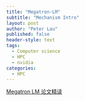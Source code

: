 ```yaml
---
title: "Megatron-LM"
subtitle: "Mechanism Intro"
layout: post
author: "Peter Lau"
published: false
header-style: text
tags:
  - Computer science
  - HPC
  - nvidia
categories:
  - HPC
---
```






[Megatron LM 论文精读](https://www.bilibili.com/video/BV1nB4y1R7Yz/?spm_id_from=333.1387.upload.video_card.click&vd_source=47335eadf4a3037631ddd45e49be7235)